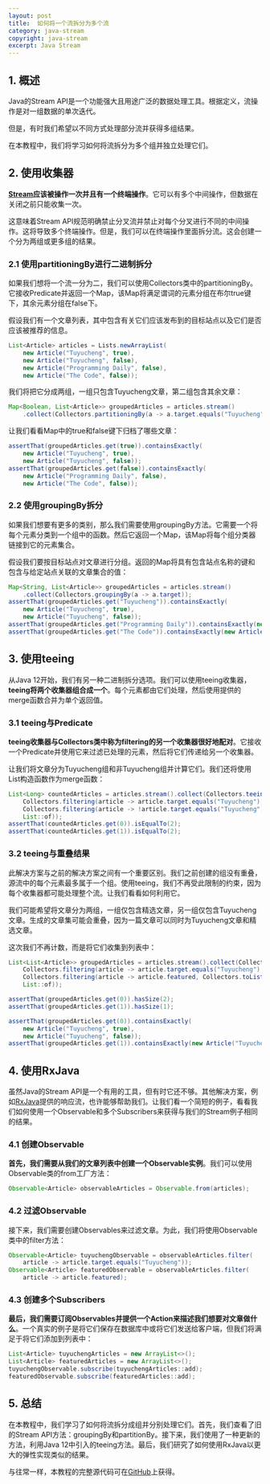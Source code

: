 ```yaml
---
layout: post
title:  如何将一个流拆分为多个流
category: java-stream
copyright: java-stream
excerpt: Java Stream
---
```


## 1. 概述

Java的Stream API是一个功能强大且用途广泛的数据处理工具。根据定义，流操作是对一组数据的单次迭代。

但是，有时我们希望以不同方式处理部分流并获得多组结果。

在本教程中，我们将学习如何将流拆分为多个组并独立处理它们。

## 2. 使用收集器

**[Stream](https://www.baeldung.com/java-streams)应该被操作一次并且有一个终端操作**。它可以有多个中间操作，但数据在关闭之前只能收集一次。

这意味着Stream API规范明确禁止分叉流并禁止对每个分叉进行不同的中间操作。这将导致多个终端操作。但是，我们可以在终端操作里面拆分流。这会创建一个分为两组或更多组的结果。

### 2.1 使用partitioningBy进行二进制拆分

如果我们想将一个流一分为二，我们可以使用Collectors类中的partitioningBy。它接收Predicate并返回一个Map，该Map将满足谓词的元素分组在布尔true键下，其余元素分组在false下。

假设我们有一个文章列表，其中包含有关它们应该发布到的目标站点以及它们是否应该被推荐的信息。

```java
List<Article> articles = Lists.newArrayList(
    new Article("Tuyucheng", true),
    new Article("Tuyucheng", false),
    new Article("Programming Daily", false),
    new Article("The Code", false));
```

我们将把它分成两组，一组只包含Tuyucheng文章，第二组包含其余文章：

```java
Map<Boolean, List<Article>> groupedArticles = articles.stream()
    .collect(Collectors.partitioningBy(a -> a.target.equals("Tuyucheng")));
```

让我们看看Map中的true和false键下归档了哪些文章：

```java
assertThat(groupedArticles.get(true)).containsExactly(
    new Article("Tuyucheng", true),
    new Article("Tuyucheng", false));
assertThat(groupedArticles.get(false)).containsExactly(
    new Article("Programming Daily", false),
    new Article("The Code", false));
```

### 2.2 使用groupingBy拆分

如果我们想要有更多的类别，那么我们需要使用groupingBy方法。它需要一个将每个元素分类到一个组中的函数。然后它返回一个Map，该Map将每个组分类器链接到它的元素集合。

假设我们要按目标站点对文章进行分组。返回的Map将具有包含站点名称的键和包含与给定站点关联的文章集合的值：

```java
Map<String, List<Article>> groupedArticles = articles.stream()
    .collect(Collectors.groupingBy(a -> a.target));
assertThat(groupedArticles.get("Tuyucheng")).containsExactly(
    new Article("Tuyucheng", true),
    new Article("Tuyucheng", false));
assertThat(groupedArticles.get("Programming Daily")).containsExactly(new Article("Programming Daily", false));
assertThat(groupedArticles.get("The Code")).containsExactly(new Article("The Code", false));
```

## 3. 使用teeing

从Java 12开始，我们有另一种二进制拆分选项。我们可以使用teeing收集器，**teeing将两个收集器组合成一个**。每个元素都由它们处理，然后使用提供的merge函数合并为单个返回值。

### 3.1 teeing与Predicate

**teeing收集器与Collectors类中称为filtering的另一个收集器很好地配对**。它接收一个Predicate并使用它来过滤已处理的元素，然后将它们传递给另一个收集器。

让我们将文章分为Tuyucheng组和非Tuyucheng组并计算它们。我们还将使用List构造函数作为merge函数：

```java
List<Long> countedArticles = articles.stream().collect(Collectors.teeing(
    Collectors.filtering(article -> article.target.equals("Tuyucheng"), Collectors.counting()),
    Collectors.filtering(article -> !article.target.equals("Tuyucheng"), Collectors.counting()),
    List::of));
assertThat(countedArticles.get(0)).isEqualTo(2);
assertThat(countedArticles.get(1)).isEqualTo(2);
```

### 3.2 teeing与重叠结果

此解决方案与之前的解决方案之间有一个重要区别。我们之前创建的组没有重叠，源流中的每个元素最多属于一个组。使用teeing，我们不再受此限制的约束，因为每个收集器都可能处理整个流。让我们看看如何利用它。

我们可能希望将文章分为两组，一组仅包含精选文章，另一组仅包含Tuyucheng文章。生成的文章集可能会重叠，因为一篇文章可以同时为Tuyucheng文章和精选文章。

这次我们不再计数，而是将它们收集到列表中：

```java
List<List<Article>> groupedArticles = articles.stream().collect(Collectors.teeing(
    Collectors.filtering(article -> article.target.equals("Tuyucheng"), Collectors.toList()),
    Collectors.filtering(article -> article.featured, Collectors.toList()),
    List::of));

assertThat(groupedArticles.get(0)).hasSize(2);
assertThat(groupedArticles.get(1)).hasSize(1);

assertThat(groupedArticles.get(0)).containsExactly(
    new Article("Tuyucheng", true),
    new Article("Tuyucheng", false));
assertThat(groupedArticles.get(1)).containsExactly(new Article("Tuyucheng", true));
```

## 4. 使用RxJava

虽然Java的Stream API是一个有用的工具，但有时它还不够。其他解决方案，例如[RxJava](https://www.baeldung.com/rx-java)提供的响应流，也许能够帮助我们。让我们看一个简短的例子，看看我们如何使用一个Observable和多个Subscribers来获得与我们的Stream例子相同的结果。

### 4.1 创建Observable

**首先，我们需要从我们的文章列表中创建一个Observable实例**。我们可以使用Observable类的from工厂方法：

```java
Observable<Article> observableArticles = Observable.from(articles);
```

### 4.2 过滤Observable

接下来，我们需要创建Observables来过滤文章。为此，我们将使用Observable类中的filter方法：

```java
Observable<Article> tuyuchengObservable = observableArticles.filter(
    article -> article.target.equals("Tuyucheng"));
Observable<Article> featuredObservable = observableArticles.filter(
    article -> article.featured);
```

### 4.3 创建多个Subscribers

**最后，我们需要订阅Observables并提供一个Action来描述我们想要对文章做什么**。一个真实的例子是将它们保存在数据库中或将它们发送给客户端，但我们将满足于将它们添加到列表中：

```java
List<Article> tuyuchengArticles = new ArrayList<>();
List<Article> featuredArticles = new ArrayList<>();
tuyuchengObservable.subscribe(tuyuchengArticles::add);
featuredObservable.subscribe(featuredArticles::add);
```

## 5. 总结

在本教程中，我们学习了如何将流拆分成组并分别处理它们。首先，我们查看了旧的Stream API方法：groupingBy和partitionBy。接下来，我们使用了一种更新的方法，利用Java 12中引入的teeing方法。最后，我们研究了如何使用RxJava以更大的弹性实现类似的结果。

与往常一样，本教程的完整源代码可在[GitHub](https://github.com/tuyucheng7/taketoday-tutorial4j/tree/master/java-core-modules/java-streams-4)上获得。
